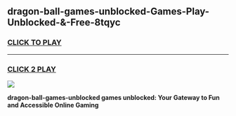 
## dragon-ball-games-unblocked-Games-Play-Unblocked-&-Free-8tqyc
<h3>
<a href="https://premium76.site?title=dragon-ball-games-unblocked&ref=24A">CLICK TO PLAY</a></h3>
<hr>

<h3>
<a href="https://premium76.site?title=dragon-ball-games-unblocked&ref=24A">CLICK 2 PLAY</a>
  
</h3>

<a href="https://premium76.site?title=dragon-ball-games-unblocked&ref=24A"><img src="https://clearcache.store/games.png"></a>


**dragon-ball-games-unblocked games unblocked: Your Gateway to Fun and Accessible Online Gaming**
